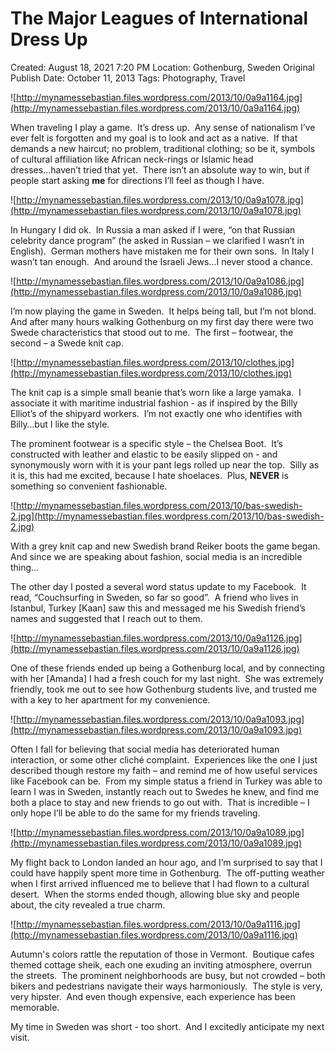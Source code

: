 # The Major Leagues of International Dress Up

Created: August 18, 2021 7:20 PM
Location: Gothenburg, Sweden
Original Publish Date: October 11, 2013
Tags: Photography, Travel

![http://mynamessebastian.files.wordpress.com/2013/10/0a9a1164.jpg](http://mynamessebastian.files.wordpress.com/2013/10/0a9a1164.jpg)

When traveling I play a game.  It’s dress up.  Any sense of nationalism I’ve ever felt is forgotten and my goal is to look and act as a native.  If that demands a new haircut; no problem, traditional clothing; so be it, symbols of cultural affiliation like African neck-rings or Islamic head dresses...haven’t tried that yet.  There isn’t an absolute way to win, but if people start asking **me** for directions I’ll feel as though I have.

![http://mynamessebastian.files.wordpress.com/2013/10/0a9a1078.jpg](http://mynamessebastian.files.wordpress.com/2013/10/0a9a1078.jpg)

In Hungary I did ok.  In Russia a man asked if I were, “on that Russian celebrity dance program” (he asked in Russian – we clarified I wasn’t in English).  German mothers have mistaken me for their own sons.  In Italy I wasn’t tan enough.  And around the Israeli Jews…I never stood a chance.

![http://mynamessebastian.files.wordpress.com/2013/10/0a9a1086.jpg](http://mynamessebastian.files.wordpress.com/2013/10/0a9a1086.jpg)

I’m now playing the game in Sweden.  It helps being tall, but I’m not blond.  And after many hours walking Gothenburg on my first day there were two Swede characteristics that stood out to me.  The first – footwear, the second – a Swede knit cap.

![http://mynamessebastian.files.wordpress.com/2013/10/clothes.jpg](http://mynamessebastian.files.wordpress.com/2013/10/clothes.jpg)

The knit cap is a simple small beanie that’s worn like a large yamaka.  I associate it with maritime industrial fashion - as if inspired by the Billy Elliot’s of the shipyard workers.  I’m not exactly one who identifies with Billy…but I like the style.

The prominent footwear is a specific style – the Chelsea Boot.  It’s constructed with leather and elastic to be easily slipped on - and synonymously worn with it is your pant legs rolled up near the top.  Silly as it is, this had me excited, because I hate shoelaces.  Plus, **NEVER** is something so convenient fashionable.

![http://mynamessebastian.files.wordpress.com/2013/10/bas-swedish-2.jpg](http://mynamessebastian.files.wordpress.com/2013/10/bas-swedish-2.jpg)

With a grey knit cap and new Swedish brand Reiker boots the game began.  And since we are speaking about fashion, social media is an incredible thing…

The other day I posted a several word status update to my Facebook.  It read, “Couchsurfing in Sweden, so far so good”.  A friend who lives in Istanbul, Turkey [Kaan] saw this and messaged me his Swedish friend’s names and suggested that I reach out to them.

![http://mynamessebastian.files.wordpress.com/2013/10/0a9a1126.jpg](http://mynamessebastian.files.wordpress.com/2013/10/0a9a1126.jpg)

One of these friends ended up being a Gothenburg local, and by connecting with her [Amanda] I had a fresh couch for my last night.  She was extremely friendly, took me out to see how Gothenburg students live, and trusted me with a key to her apartment for my convenience.

![http://mynamessebastian.files.wordpress.com/2013/10/0a9a1093.jpg](http://mynamessebastian.files.wordpress.com/2013/10/0a9a1093.jpg)

Often I fall for believing that social media has deteriorated human interaction, or some other cliché complaint.  Experiences like the one I just described though restore my faith – and remind me of how useful services like Facebook can be.  From my simple status a friend in Turkey was able to learn I was in Sweden, instantly reach out to Swedes he knew, and find me both a place to stay and new friends to go out with.  That is incredible – I only hope I’ll be able to do the same for my friends traveling.

![http://mynamessebastian.files.wordpress.com/2013/10/0a9a1089.jpg](http://mynamessebastian.files.wordpress.com/2013/10/0a9a1089.jpg)

My flight back to London landed an hour ago, and I’m surprised to say that I could have happily spent more time in Gothenburg.  The off-putting weather when I first arrived influenced me to believe that I had flown to a cultural desert.  When the storms ended though, allowing blue sky and people about, the city revealed a true charm.

![http://mynamessebastian.files.wordpress.com/2013/10/0a9a1116.jpg](http://mynamessebastian.files.wordpress.com/2013/10/0a9a1116.jpg)

Autumn's colors rattle the reputation of those in Vermont.  Boutique cafes themed cottage sheik, each one exuding an inviting atmosphere, overrun the streets.  The prominent neighborhoods are busy, but not crowded – both bikers and pedestrians navigate their ways harmoniously.  The style is very, very hipster.  And even though expensive, each experience has been memorable.

My time in Sweden was short - too short.  And I excitedly anticipate my next visit.